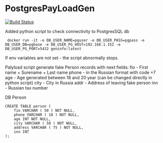 # PostgresPayLoadGen


[![Build Status](https://app.travis-ci.com/Uglykoyote/PostgresPayLoadGen.svg?branch=master)](https://app.travis-ci.com/Uglykoyote/PostgresPayLoadGen)


Added python script to check connectivity to PostgresSQL db

```
 docker run -it -e DB_USER_NAME=pguser -e DB_USER_PASS=pgpass -e DB_USER_DB=pgbase -e DB_USER_PG_HOST=192.168.1.152 -e DB_USER_PG_PORT=5432 geninfo:latest
```
If env variables are not set - the script abnormally stops.

Palyload script generate fake Person records with next fields:
fio - First name + Surename + Last name
phone - in the Russian format with code +7
age - Age generated between 18 and 20 year (can be changed directly in python script)
city - City in Russia
addr - Address of leaving fake person
inn - Russian tax number


DB Person
```
CREATE TABLE person (
    fio VARCHAR ( 50 ) NOT NULL,
    phone VARCHAR ( 18 ) NOT NULL,
    age INT NOT NULL,
    city VARCHAR ( 50 ) NOT NULL,
    address VARCHAR ( 75 ) NOT NULL,
    inn INT
);
```
